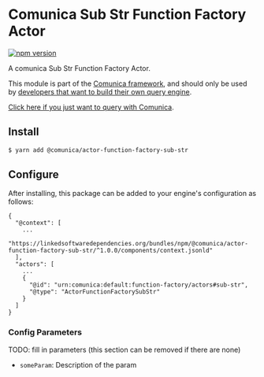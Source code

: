 # Comunica Sub Str Function Factory Actor

[![npm version](https://badge.fury.io/js/%40comunica%2Factor-function-factory-sub-str.svg)](https://www.npmjs.com/package/@comunica/actor-function-factory-sub-str)

A comunica Sub Str Function Factory Actor.

This module is part of the [Comunica framework](https://github.com/comunica/comunica),
and should only be used by [developers that want to build their own query engine](https://comunica.dev/docs/modify/).

[Click here if you just want to query with Comunica](https://comunica.dev/docs/query/).

## Install

```bash
$ yarn add @comunica/actor-function-factory-sub-str
```

## Configure

After installing, this package can be added to your engine's configuration as follows:
```text
{
  "@context": [
    ...
    "https://linkedsoftwaredependencies.org/bundles/npm/@comunica/actor-function-factory-sub-str/^1.0.0/components/context.jsonld"
  ],
  "actors": [
    ...
    {
      "@id": "urn:comunica:default:function-factory/actors#sub-str",
      "@type": "ActorFunctionFactorySubStr"
    }
  ]
}
```

### Config Parameters

TODO: fill in parameters (this section can be removed if there are none)

* `someParam`: Description of the param
